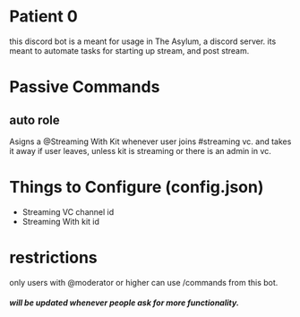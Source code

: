 # Patient 0
this discord bot is a meant for usage in The Asylum, a discord server. its meant to automate tasks for starting up stream, and post stream.

# Passive Commands
## auto role
Asigns a @Streaming With Kit whenever user joins #streaming vc. and takes it away if user leaves, unless kit is streaming or there is an admin in vc.
# Things to Configure (config.json)
- Streaming VC channel id
- Streaming With kit id 

# restrictions
only users with @moderator or higher can use /commands from this bot.
##### will be updated whenever people ask for more functionality.


